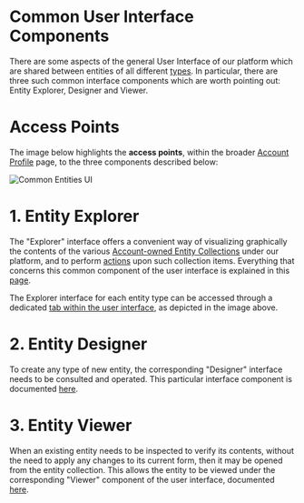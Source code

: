 # Common User Interface Components

There are some aspects of the general User Interface of our platform which are shared between entities of all different [types](../overview.md). In particular, there are three such common interface components which are worth pointing out: Entity Explorer, Designer and Viewer.

# Access Points

The image below highlights the **access points**, within the broader [Account Profile](/accounts/ui/profile-page.md) page, to the three components described below:

![Common Entities UI](/images/common-ui-entities.png "Common Entities UI")


# 1. Entity Explorer

The "Explorer" interface offers a convenient way of visualizing graphically the contents of the various [Account-owned Entity Collections](/accounts/collections.md) under our platform, and to perform [actions](../actions/overview.md) upon such collection items. Everything that concerns this common component of the user interface is explained in this [page](/entities-general/ui/explorer.md).

The Explorer interface for each entity type can be accessed through a dedicated [tab within the user interface](/ui/tabs-navigator.md), as depicted in the image above.

# 2. Entity Designer

To create any type of new entity, the corresponding "Designer" interface needs to be consulted and operated. This particular interface component is documented [here](/entities-general/ui/designer.md).

# 3. Entity Viewer

When an existing entity needs to be inspected to verify its contents, without the need to apply any changes to its current form, then it may be opened from the entity collection. This allows the entity to be viewed under the corresponding "Viewer" component of the user interface, documented [here](viewer.md).

